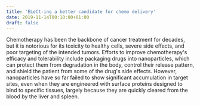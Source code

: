```yaml
---
title: 'ELeCt-ing a better candidate for chemo delivery'
date: 2019-11-14T00:10:00+01:00
draft: false
---
```


Chemotherapy has been the backbone of cancer treatment for decades, but it is notorious for its toxicity to healthy cells, severe side effects, and poor targeting of the intended tumors. Efforts to improve chemotherapy's efficacy and tolerability include packaging drugs into nanoparticles, which can protect them from degradation in the body, control their release pattern, and shield the patient from some of the drug's side effects. However, nanoparticles have so far failed to show significant accumulation in target sites, even when they are engineered with surface proteins designed to bind to specific tissues, largely because they are quickly cleared from the blood by the liver and spleen.